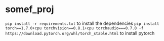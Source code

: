 # somef_proj

``` pip install -r requirements.txt ``` to install the dependencies 
```pip install torch==1.7.0+cpu torchvision==0.8.1+cpu torchaudio===0.7.0 -f https://download.pytorch.org/whl/torch_stable.html``` to install pytorch 

